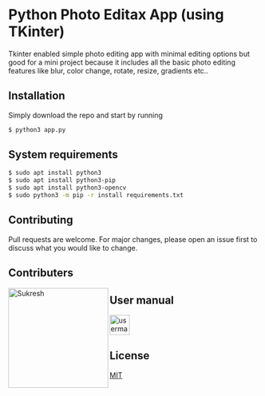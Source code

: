 # Python Photo Editax App (using TKinter)

Tkinter enabled simple photo editing app with minimal editing options but good for a mini project because it includes all the basic photo editing features like blur, color change, rotate, resize, gradients etc..

## Installation

Simply download the repo and start by running

```bash
$ python3 app.py
```

## System requirements

```bash
$ sudo apt install python3
$ sudo apt install python3-pip
$ sudo apt install python3-opencv
$ sudo python3 -m pip -r install requirements.txt
```

## Contributing
Pull requests are welcome. For major changes, please open an issue first to discuss what you would like to change.

## Contributers
[<img align="left" target="_blank" alt="Sukresh" width="200px" src="https://avatars.githubusercontent.com/u/34400639">](https://github.com/sukreshmanda/)  

## User manual

[<img target="_blank" alt="usermanual" width="40px"  src="https://us.123rf.com/450wm/anatolir/anatolir1907/anatolir190701360/126596543-stock-vector-user-guide-papers-icon-flat-style.jpg">](https://github.com/user/repo/blob/branch/other_file.md)  

## License
[MIT](https://choosealicense.com/licenses/mit/)
